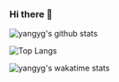 ### Hi there 👋

<!--
**yangyg/yangyg** is a ✨ _special_ ✨ repository because its `README.md` (this file) appears on your GitHub profile.

Here are some ideas to get you started:

- 🔭 I’m currently working on ...
- 🌱 I’m currently learning ...
- 👯 I’m looking to collaborate on ...
- 🤔 I’m looking for help with ...
- 💬 Ask me about ...
- 📫 How to reach me: ...
- 😄 Pronouns: ...
- ⚡ Fun fact: ...
-->

![yangyg's github stats](https://github-readme-stats.vercel.app/api?username=yangyg&show_icons=true)

![Top Langs](https://github-readme-stats.vercel.app/api/top-langs/?username=yangyg&hide=GLSL,lua)

![yangyg's wakatime stats](https://github-readme-stats.vercel.app/api/wakatime?username=yangyg)
